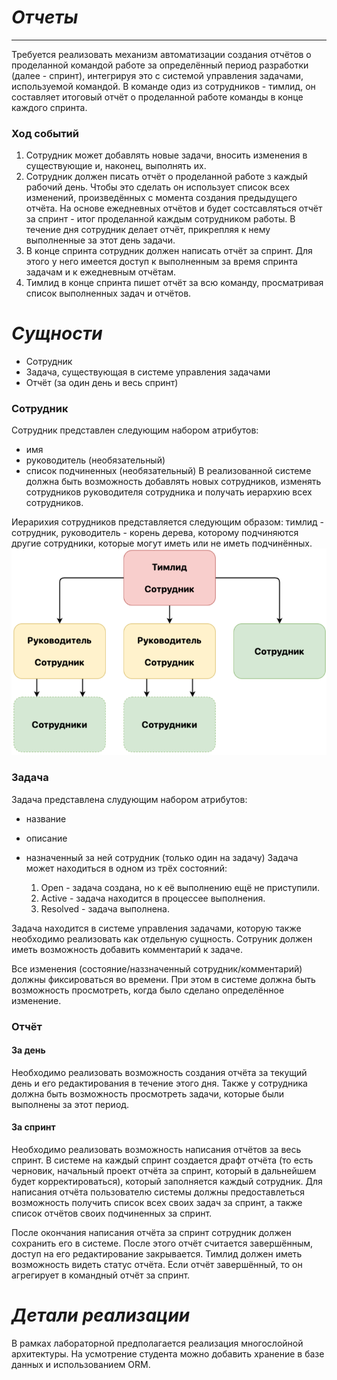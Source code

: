 # _Отчеты_
________
Требуется реализовать механизм автоматизации создания отчётов о проделанной командой
  работе за определённый период разработки (далее - спринт), интегрируя это с системой
  управления задачами, используемой командой. В команде одиз из сотрудников - тимлид,
  он составляет итоговый отчёт о проделанной работе команды в конце каждого спринта.
### Ход событий
1. Сотрудник может добавлять новые задачи, вносить изменения в существующие и, наконец,
   выполнять их.
2. Сотрудник должен писать отчёт о проделанной работе з каждый рабочий день. Чтобы это
   сделать он использует список всех изменений, произведённых с момента создания 
   предыдущего отчёта. На основе ежедневных отчётов и будет состсавляться отчёт за
   спринт - итог проделанной каждым сотрудником работы. В течение дня сотрудник делает
   отчёт, прикрепляя к нему выполненные за этот день задачи.
3. В конце спринта сотрудник должен написать отчёт за спринт. Для этого у него имеется
   доступ к выполненным за время спринта задачам и к ежедневным отчётам.
4. Тимлид в конце спринта пишет отчёт за всю команду, просматривая список выполненных
   задач и отчётов.
# _Сущности_
- Сотрудник
- Задача, существующая в системе управления задачами
- Отчёт (за один день и весь спринт)
### Сотрудник
Сотрудник представлен следующим набором атрибутов:
- имя
- руководитель (необязательный)
- список подчиненных (необязательный)
В реализованной системе должна быть возможность добавлять новых сотрудников, изменять
  сотрудников руководителя сотрудника и получать иерархию всех сотрудников.
  
Иерарихия сотрудников представляется следующим образом: тимлид - сотрудник,
руководитель - корень дерева, которому подчиняются другие сотрудники, которые могут
иметь или не иметь подчинённых.
![Image alt](https://github.com/bezsovesty/learning/blob/master/cpp/task_management_system_to_order/employee_hierarchy.png)
### Задача
Задача представлена слудующим набором атрибутов:
- название
- описание
- назначенный за ней сотрудник (только один на задачу)
Задача может находиться в одном из трёх состояний:
  
  1. Open - задача создана, но к её выполнению ещё не приступили.
  2. Active - задача находится в процессее выполнения.
  3. Resolved - задача выполнена.
    
Задача находится в системе управления задачами, которую также необходимо реализовать
как отдельную сущность. Сотруник должен иметь возможность добавить комментарий к задаче.

Все изменения (состояние/наззначенный сотрудник/комментарий) должны фиксироваться во
времени. При этом в системе должна быть возможность просмотреть, когда было сделано
определённое изменение.
    
### Отчёт
#### За день
Необходимо реализовать возможность создания отчёта за текущий день и его редактирования
в течение этого дня. Также у сотрудника должна быть возможность просмотреть задачи,
которые были выполнены за этот период.
#### За спринт
Необходимо реализовать возможность написания отчётов за весь спринт. В системе на каждый
спринт создается драфт отчёта (то есть черновик, начальный проект отчёта за спринт, 
который в дальнейшем будет корректироваться), который заполняется каждый сотрудник. Для
написания отчёта пользователю системы должны предоставлеться возможность получить список
всех своих задач за спринт, а также список отчётов своих подчиненных за спринт.

После окончания написания отчёта за спринт сотрудник должен сохранить его в системе.
После этого отчёт считается завершённым, доступ на его редактирование закрывается. 
Тимлид должен иметь возможность видеть статус отчёта. Если отчёт завершённый, то он
агрегирует в командный отчёт за спринт.
# _Детали реализации_
В рамках лабораторной предполагается реализация многослойной архитектуры.
На усмотрение студента можно добавить хранение в базе данных и использованием ORM.